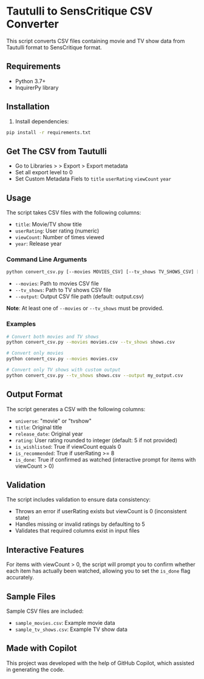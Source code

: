 # Tautulli to SensCritique CSV Converter

This script converts CSV files containing movie and TV show data from Tautulli format to SensCritique format.

## Requirements

- Python 3.7+
- InquirerPy library

## Installation

1. Install dependencies:
```bash
pip install -r requirements.txt
```

## Get The CSV from Tautulli

- Go to Libraries > <your-library> > Export > Export metadata
- Set all export level to 0
- Set Custom Metadata Fiels to `title` `userRating` `viewCount` `year`

## Usage

The script takes CSV files with the following columns:
- `title`: Movie/TV show title
- `userRating`: User rating (numeric)
- `viewCount`: Number of times viewed
- `year`: Release year

### Command Line Arguments

```bash
python convert_csv.py [--movies MOVIES_CSV] [--tv_shows TV_SHOWS_CSV] [--output OUTPUT_CSV]
```

- `--movies`: Path to movies CSV file
- `--tv_shows`: Path to TV shows CSV file  
- `--output`: Output CSV file path (default: output.csv)

**Note**: At least one of `--movies` or `--tv_shows` must be provided.

### Examples

```bash
# Convert both movies and TV shows
python convert_csv.py --movies movies.csv --tv_shows shows.csv

# Convert only movies
python convert_csv.py --movies movies.csv

# Convert only TV shows with custom output
python convert_csv.py --tv_shows shows.csv --output my_output.csv
```

## Output Format

The script generates a CSV with the following columns:

- `universe`: "movie" or "tvshow"
- `title`: Original title
- `release_date`: Original year
- `rating`: User rating rounded to integer (default: 5 if not provided)
- `is_wishlisted`: True if viewCount equals 0
- `is_recommended`: True if userRating >= 8
- `is_done`: True if confirmed as watched (interactive prompt for items with viewCount > 0)

## Validation

The script includes validation to ensure data consistency:
- Throws an error if userRating exists but viewCount is 0 (inconsistent state)
- Handles missing or invalid ratings by defaulting to 5
- Validates that required columns exist in input files

## Interactive Features

For items with viewCount > 0, the script will prompt you to confirm whether each item has actually been watched, allowing you to set the `is_done` flag accurately.

## Sample Files

Sample CSV files are included:
- `sample_movies.csv`: Example movie data
- `sample_tv_shows.csv`: Example TV show data

## Made with Copilot
This project was developed with the help of GitHub Copilot, which assisted in generating the code.
